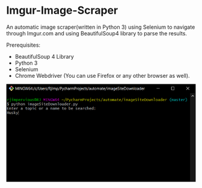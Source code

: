 # Imgur-Image-Scraper
An automatic image scraper(written in Python 3) using Selenium to navigate through Imgur.com and using BeautifulSoup4 library to parse the results.

Prerequisites:
  * BeautifulSoup 4 Library
  * Python 3
  * Selenium
  * Chrome Webdriver (You can use Firefox or any other browser as well).

![](https://github.com/rjimpervious/Imgur-Image-Scraper/blob/master/README_images/cmd.png?raw=true)
